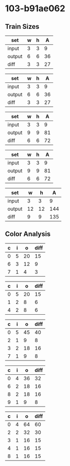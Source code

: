 # 103-b91ae062
## Train Sizes

|set|w|h|A|
|---|---|---|---|
|input|3|3|9|
|output|6|6|36|
|diff|3|3|27|


|set|w|h|A|
|---|---|---|---|
|input|3|3|9|
|output|6|6|36|
|diff|3|3|27|


|set|w|h|A|
|---|---|---|---|
|input|3|3|9|
|output|9|9|81|
|diff|6|6|72|


|set|w|h|A|
|---|---|---|---|
|input|3|3|9|
|output|9|9|81|
|diff|6|6|72|


|set|w|h|A|
|---|---|---|---|
|input|3|3|9|
|output|12|12|144|
|diff|9|9|135|


## Color Analysis

|c|i|o|diff|
|---|---|---|---|
|0|5|20|15|
|6|3|12|9|
|7|1|4|3|


|c|i|o|diff|
|---|---|---|---|
|0|5|20|15|
|1|2|8|6|
|4|2|8|6|


|c|i|o|diff|
|---|---|---|---|
|0|5|45|40|
|2|1|9|8|
|3|2|18|16|
|7|1|9|8|


|c|i|o|diff|
|---|---|---|---|
|0|4|36|32|
|6|2|18|16|
|8|2|18|16|
|9|1|9|8|


|c|i|o|diff|
|---|---|---|---|
|0|4|64|60|
|2|2|32|30|
|3|1|16|15|
|4|1|16|15|
|8|1|16|15|

